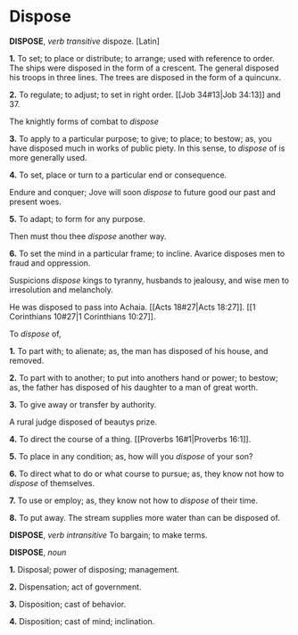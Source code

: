 # Dispose

**DISPOSE**, _verb transitive_ dispoze. \[Latin\]

**1.** To set; to place or distribute; to arrange; used with reference to order. The ships were disposed in the form of a crescent. The general disposed his troops in three lines. The trees are disposed in the form of a quincunx.

**2.** To regulate; to adjust; to set in right order. [[Job 34#13|Job 34:13]] and 37.

The knightly forms of combat to _dispose_

**3.** To apply to a particular purpose; to give; to place; to bestow; as, you have disposed much in works of public piety. In this sense, to _dispose_ of is more generally used.

**4.** To set, place or turn to a particular end or consequence.

Endure and conquer; Jove will soon _dispose_ to future good our past and present woes.

**5.** To adapt; to form for any purpose.

Then must thou thee _dispose_ another way.

**6.** To set the mind in a particular frame; to incline. Avarice disposes men to fraud and oppression.

Suspicions _dispose_ kings to tyranny, husbands to jealousy, and wise men to irresolution and melancholy.

He was disposed to pass into Achaia. [[Acts 18#27|Acts 18:27]]. [[1 Corinthians 10#27|1 Corinthians 10:27]].

To _dispose_ of,

**1.** To part with; to alienate; as, the man has disposed of his house, and removed.

**2.** To part with to another; to put into anothers hand or power; to bestow; as, the father has disposed of his daughter to a man of great worth.

**3.** To give away or transfer by authority.

A rural judge disposed of beautys prize.

**4.** To direct the course of a thing. [[Proverbs 16#1|Proverbs 16:1]].

**5.** To place in any condition; as, how will you _dispose_ of your son?

**6.** To direct what to do or what course to pursue; as, they know not how to _dispose_ of themselves.

**7.** To use or employ; as, they know not how to _dispose_ of their time.

**8.** To put away. The stream supplies more water than can be disposed of.

**DISPOSE**, _verb intransitive_ To bargain; to make terms.

**DISPOSE**, _noun_

**1.** Disposal; power of disposing; management.

**2.** Dispensation; act of government.

**3.** Disposition; cast of behavior.

**4.** Disposition; cast of mind; inclination.